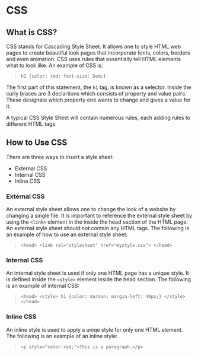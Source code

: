 # CSS

## What is CSS?

CSS stands for Cascading Style Sheet. It allows one to style HTML web pages to create beautiful look pages that incorporate fonts, colors, borders and even animation. CSS uses rules that essentially tell HTML elements what to look like. An example of CSS is:

> `h1 {color: red; font-size: 5em;}`

The first part of this statement, the `h1` tag, is known as a selector. Inside the curly braces are 3 declartions which consists of property and value pairs. These designate which property one wants to change and gives a value for it.

A typical CSS Style Sheet will contain numerous rules, each adding rules to different HTML tags.

## How to Use CSS

There are three ways to insert a style sheet:

* External CSS
* Internal CSS
* Inline CSS

### External CSS

An external style sheet allows one to change the look of a website by changing a single file. It is important to reference the external style sheet by using the `<link>` element in the inside the head section of the HTML page. An external style sheet should not contain any HTML tags. The following is an example of how to use an external style sheet:

> `<head> <link rel="stylesheet" href="mystyle.css"> </head>`

### Internal CSS

An internal style sheet is used if only one HTML page has a unique style. It is defined inside the `<style>` element inside the head section. The following is an example of internal CSS:

> `<head> <style> h1 {color: maroon; margin-left: 40px;} </style> </head>`

### Inline CSS

An inline style is used to apply a uniqe style for only one HTML element. The following is an example of an inline style:

> `<p style="color:red;">This is a paragraph.</p>`